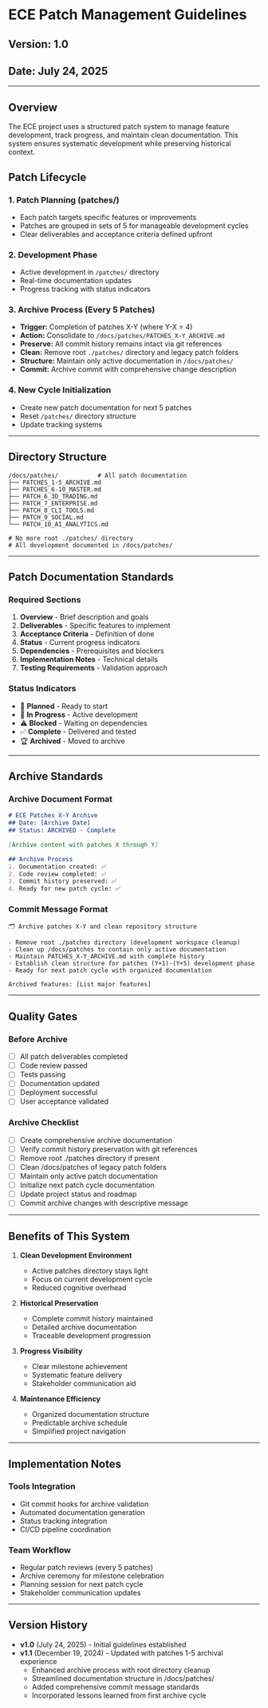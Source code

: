 # ECE Patch Management Guidelines
## Version: 1.0
## Date: July 24, 2025

---

## Overview
The ECE project uses a structured patch system to manage feature development, track progress, and maintain clean documentation. This system ensures systematic development while preserving historical context.

## Patch Lifecycle

### 1. Patch Planning (patches/)
- Each patch targets specific features or improvements
- Patches are grouped in sets of 5 for manageable development cycles
- Clear deliverables and acceptance criteria defined upfront

### 2. Development Phase
- Active development in `/patches/` directory
- Real-time documentation updates
- Progress tracking with status indicators

### 3. Archive Process (Every 5 Patches)
- **Trigger:** Completion of patches X-Y (where Y-X = 4)
- **Action:** Consolidate to `/docs/patches/PATCHES_X-Y_ARCHIVE.md`
- **Preserve:** All commit history remains intact via git references
- **Clean:** Remove root `./patches/` directory and legacy patch folders
- **Structure:** Maintain only active documentation in `/docs/patches/`
- **Commit:** Archive commit with comprehensive change description

### 4. New Cycle Initialization
- Create new patch documentation for next 5 patches
- Reset `/patches/` directory structure
- Update tracking systems

---

## Directory Structure

```
/docs/patches/           # All patch documentation
├── PATCHES_1-5_ARCHIVE.md
├── PATCHES_6-10_MASTER.md
├── PATCH_6_3D_TRADING.md
├── PATCH_7_ENTERPRISE.md
├── PATCH_8_CLI_TOOLS.md
├── PATCH_9_SOCIAL.md
└── PATCH_10_AI_ANALYTICS.md

# No more root ./patches/ directory
# All development documented in /docs/patches/
```

---

## Patch Documentation Standards

### Required Sections
1. **Overview** - Brief description and goals
2. **Deliverables** - Specific features to implement
3. **Acceptance Criteria** - Definition of done
4. **Status** - Current progress indicators
5. **Dependencies** - Prerequisites and blockers
6. **Implementation Notes** - Technical details
7. **Testing Requirements** - Validation approach

### Status Indicators
- 🚀 **Planned** - Ready to start
- 🔄 **In Progress** - Active development
- ⚠️ **Blocked** - Waiting on dependencies
- ✅ **Complete** - Delivered and tested
- 🏆 **Archived** - Moved to archive

---

## Archive Standards

### Archive Document Format
```markdown
# ECE Patches X-Y Archive
## Date: [Archive Date]
## Status: ARCHIVED - Complete

[Archive content with patches X through Y]

## Archive Process
1. Documentation created: ✅
2. Code review completed: ✅
3. Commit history preserved: ✅
4. Ready for new patch cycle: ✅
```

### Commit Message Format
```
🗂️ Archive patches X-Y and clean repository structure

- Remove root ./patches directory (development workspace cleanup)
- Clean up /docs/patches to contain only active documentation  
- Maintain PATCHES_X-Y_ARCHIVE.md with complete history
- Establish clean structure for patches (Y+1)-(Y+5) development phase
- Ready for next patch cycle with organized documentation

Archived features: [List major features]
```

---

## Quality Gates

### Before Archive
- [ ] All patch deliverables completed
- [ ] Code review passed
- [ ] Tests passing
- [ ] Documentation updated
- [ ] Deployment successful
- [ ] User acceptance validated

### Archive Checklist
- [ ] Create comprehensive archive documentation  
- [ ] Verify commit history preservation with git references
- [ ] Remove root ./patches directory if present
- [ ] Clean /docs/patches of legacy patch folders
- [ ] Maintain only active patch documentation 
- [ ] Initialize next patch cycle documentation
- [ ] Update project status and roadmap
- [ ] Commit archive changes with descriptive message

---

## Benefits of This System

1. **Clean Development Environment**
   - Active patches directory stays light
   - Focus on current development cycle
   - Reduced cognitive overhead

2. **Historical Preservation**
   - Complete commit history maintained
   - Detailed archive documentation
   - Traceable development progression

3. **Progress Visibility**
   - Clear milestone achievement
   - Systematic feature delivery
   - Stakeholder communication aid

4. **Maintenance Efficiency**
   - Organized documentation structure
   - Predictable archive schedule
   - Simplified project navigation

---

## Implementation Notes

### Tools Integration
- Git commit hooks for archive validation
- Automated documentation generation
- Status tracking integration
- CI/CD pipeline coordination

### Team Workflow
- Regular patch reviews (every 5 patches)
- Archive ceremony for milestone celebration
- Planning session for next patch cycle
- Stakeholder communication updates

---

## Version History
- **v1.0** (July 24, 2025) - Initial guidelines established
- **v1.1** (December 19, 2024) - Updated with patches 1-5 archival experience
  - Enhanced archive process with root directory cleanup
  - Streamlined documentation structure in /docs/patches/
  - Added comprehensive commit message standards
  - Incorporated lessons learned from first archive cycle
